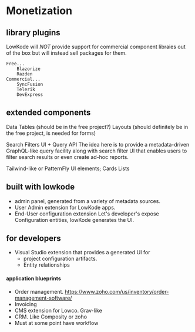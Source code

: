 # Monetization

## library plugins

LowKode will *NOT* provide support for commercial component libraies out of the box but will instead sell packages for them.

	Free...
		Blazorize
		Razden
	Commercial...
		SyncFusion
		Telerik
		DevExpress


## extended components
Data Tables (should be in the free project?)
Layouts (should definitely be in the free project, is needed for forms)

Search Filters UI + Query API 
	The idea here is to provide a metadata-driven GraphQL-like query facility along with search filter UI that enables users to 
	filter search results or even create ad-hoc reports.

Tailwind-like or PatternFly UI elements; 
Cards
Lists

## built with lowkode
- admin panel, generated from a variety of metadata sources.
- User Admin extension for LowKode apps.
- End-User configuration extension
	Let's developer's expose Configuration entities, lowKode generates the UI. 

## for developers
- Visual Studio extension that provides a generated UI for 
	- project configuration artifacts.
	- Entity relationships

#### application blueprints
- Order management. https://www.zoho.com/us/inventory/order-management-software/
- Invoicing
- CMS extension for Lowco.  Grav-like
- CRM.  Like Composity or zoho
- Must at some point have workflow 


